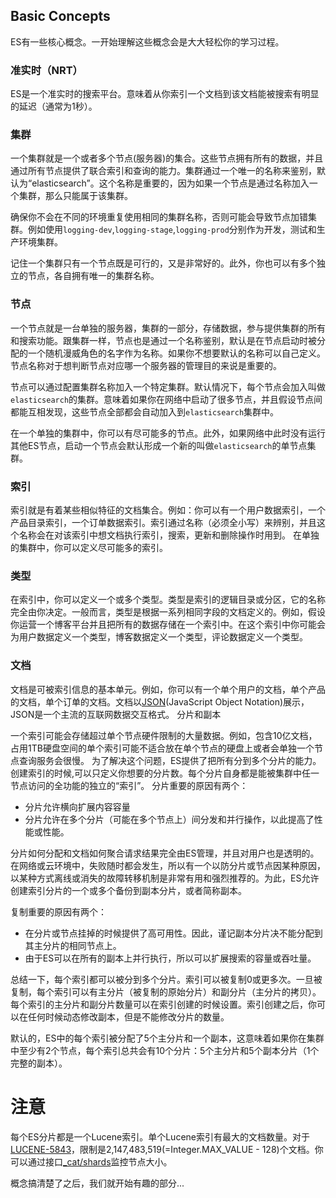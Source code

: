 ## Basic Concepts

ES有一些核心概念。一开始理解这些概念会是大大轻松你的学习过程。

### 准实时（NRT）

ES是一个准实时的搜索平台。意味着从你索引一个文档到该文档能被搜索有明显的延迟（通常为1秒）。

### 集群

一个集群就是一个或者多个节点(服务器)的集合。这些节点拥有所有的数据，并且通过所有节点提供了联合索引和查询的能力。集群通过一个唯一的名称来鉴别，默认为“elasticsearch”。这个名称是重要的，因为如果一个节点是通过名称加入一个集群，那么只能属于该集群。

确保你不会在不同的环境重复使用相同的集群名称，否则可能会导致节点加错集群。例如使用`logging-dev`,`logging-stage`,`logging-prod`分别作为开发，测试和生产环境集群。

记住一个集群只有一个节点既是可行的，又是非常好的。此外，你也可以有多个独立的节点，各自拥有唯一的集群名称。
### 节点

一个节点就是一台单独的服务器，集群的一部分，存储数据，参与提供集群的所有和搜索功能。跟集群一样，节点也是通过一个名称鉴别，默认是在节点启动时被分配的一个随机漫威角色的名字作为名称。如果你不想要默认的名称可以自己定义。节点名称对于想判断节点对应哪一个服务器的管理目的来说是重要的。

节点可以通过配置集群名称加入一个特定集群。默认情况下，每个节点会加入叫做`elasticsearch`的集群。意味着如果你在网络中启动了很多节点，并且假设节点间都能互相发现，这些节点全部都会自动加入到`elasticsearch`集群中。

在一个单独的集群中，你可以有尽可能多的节点。此外，如果网络中此时没有运行其他ES节点，启动一个节点会默认形成一个新的叫做`elasticsearch`的单节点集群。

### 索引

索引就是有着某些相似特征的文档集合。例如：你可以有一个用户数据索引，一个产品目录索引，一个订单数据索引。索引通过名称（必须全小写）来辨别，并且这个名称会在对该索引中想文档执行索引，搜索，更新和删除操作时用到。
在单独的集群中，你可以定义尽可能多的索引。

### 类型
在索引中，你可以定义一个或多个类型。类型是索引的逻辑目录或分区，它的名称完全由你决定。一般而言，类型是根据一系列相同字段的文档定义的。例如，假设你运营一个博客平台并且把所有的数据存储在一个索引中。在这个索引中你可能会为用户数据定义一个类型，博客数据定义一个类型，评论数据定义一个类型。

### 文档

文档是可被索引信息的基本单元。例如，你可以有一个单个用户的文档，单个产品的文档，单个订单的文档。文档以[JSON](http://json.org/)(JavaScript Object Notation)展示，JSON是一个主流的互联网数据交互格式。
分片和副本

一个索引可能会存储超过单个节点硬件限制的大量数据。例如，包含10亿文档，占用1TB硬盘空间的单个索引可能不适合放在单个节点的硬盘上或者会单独一个节点查询服务会很慢。
为了解决这个问题，ES提供了把所有分到多个分片的能力。创建索引的时候,可以只定义你想要的分片数。每个分片自身都是能被集群中任一节点访问的全功能的独立的“索引”。
分片重要的原因有两个：

* 分片允许横向扩展内容容量
* 分片允许在多个分片（可能在多个节点上）间分发和并行操作，以此提高了性能或性能。

分片如何分配和文档如何聚合请求结果完全由ES管理，并且对用户也是透明的。
在网络或云环境中，失败随时都会发生，所以有一个以防分片或节点因某种原因，以某种方式离线或消失的故障转移机制是非常有用和强烈推荐的。为此，ES允许创建索引分片的一个或多个备份到副本分片，或者简称副本。

复制重要的原因有两个：

* 在分片或节点挂掉的时候提供了高可用性。因此，谨记副本分片决不能分配到其主分片的相同节点上。
* 由于ES可以在所有的副本上并行执行，所以可以扩展搜索的容量或吞吐量。

总结一下，每个索引都可以被分到多个分片。索引可以被复制0或更多次。一旦被复制，每个索引可以有主分片（被复制的原始分片）和副分片（主分片的拷贝）。每个索引的主分片和副分片数量可以在索引创建的时候设置。索引创建之后，你可以在任何时候动态修改副本，但是不能修改分片的数量。

默认的，ES中的每个索引被分配了5个主分片和一个副本，这意味着如果你在集群中至少有2个节点，每个索引总共会有10个分片：5个主分片和5个副本分片（1个完整的副本）。

# 注意

每个ES分片都是一个Lucene索引。单个Lucene索引有最大的文档数量。对于[LUCENE-5843](https://issues.apache.org/jira/browse/LUCENE-5843)，限制是2,147,483,519(=Integer.MAX_VALUE - 128)个文档。你可以通过接口[_cat/shards](https://www.elastic.co/guide/en/elasticsearch/reference/current/cat-shards.html)监控节点大小。

概念搞清楚了之后，我们就开始有趣的部分...
